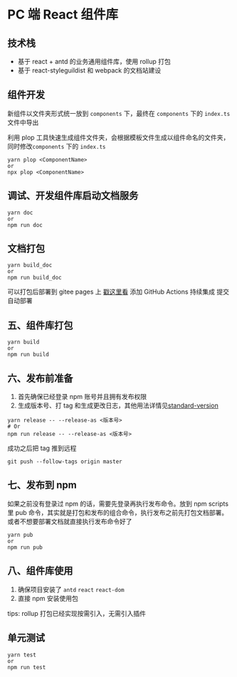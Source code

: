 # PC 端 React 组件库


## 技术栈

- 基于 react + antd 的业务通用组件库，使用 rollup 打包
- 基于 react-styleguildist 和 webpack 的文档站建设

## 组件开发

新组件以文件夹形式统一放到 `components` 下，最终在 `components` 下的 `index.ts` 文件中导出

利用 plop 工具快速生成组件文件夹，会根据模板文件生成以组件命名的文件夹，同时修改`components` 下的 `index.ts`

```
yarn plop <ComponentName>
or
npx plop <ComponentName>
```

## 调试、开发组件库启动文档服务

```
yarn doc
or
npm run doc
```


## 文档打包

```
yarn build_doc
or
npm run build_doc
```

可以打包后部署到 gitee pages 上 [戳这里看](https://xxxxx) 添加 GitHub Actions 持续集成 提交自动部署

## 五、组件库打包

```
yarn build
or
npm run build
```

## 六、发布前准备

1. 首先确保已经登录 npm 账号并且拥有发布权限
2. 生成版本号、打 tag 和生成更改日志，其他用法详情见[standard-version](https://github.com/conventional-changelog/standard-version)

```
yarn release -- --release-as <版本号>
# Or
npm run release -- --release-as <版本号>
```

成功之后把 tag 推到远程

```
git push --follow-tags origin master
```

## 七、发布到 npm

如果之前没有登录过 npm 的话，需要先登录再执行发布命令。放到 npm scripts 里 pub 命令，其实就是打包和发布的组合命令，执行发布之前先打包文档部署。或者不想要部署文档就直接执行发布命令好了

```
yarn pub
or
npm run pub
```

## 八、组件库使用

1. 确保项目安装了 `antd` `react` `react-dom`
2. 直接 npm 安装使用包

tips: rollup 打包已经实现按需引入，无需引入插件

## 单元测试

```
yarn test
or
npm run test
```
